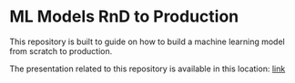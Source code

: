 # ML Models RnD to Production

This repository is built to guide on how to build a machine learning model from scratch to production. 

The presentation related to this repository is available in this location: [link](https://1drv.ms/p/s!AgwXBji4Meu-inhX_l3CIsIYmJ81?e=UraMaR)